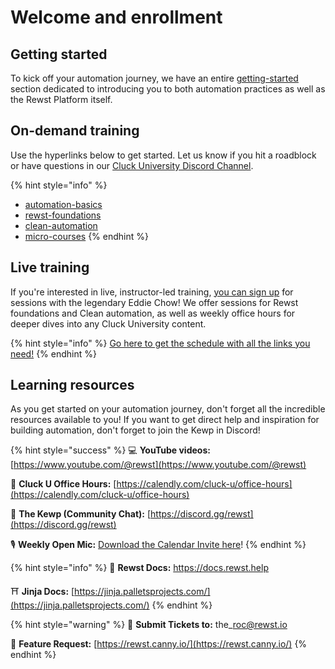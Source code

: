# Welcome and enrollment

## Getting started

To kick off your automation journey, we have an entire [getting-started](getting-started/ "mention") section dedicated to introducing you to both automation practices as well as the Rewst Platform itself.&#x20;

## On-demand training

Use the hyperlinks below to get started. Let us know if you hit a roadblock or have questions in our [Cluck University Discord Channel](https://discord.com/channels/936789089703845988/1121465945295167588).&#x20;

{% hint style="info" %}
* [automation-basics](automation-basics/ "mention")
* [rewst-foundations](rewst-foundations/ "mention")
* [clean-automation](clean-automation/ "mention")
* [micro-courses](micro-courses/ "mention")
{% endhint %}

## Live training

If you're interested in live, instructor-led training, [you can sign up](https://calendly.com/cluck-u) for sessions with the legendary Eddie Chow! We offer sessions for Rewst foundations and Clean automation, as well as weekly office hours for deeper dives into any Cluck University content.

{% hint style="info" %}
[Go here to get the schedule with all the links you need!](https://calendly.com/cluck-u)
{% endhint %}

## Learning resources

As you get started on your automation journey, don't forget all the incredible resources available to you! If you want to get direct help and inspiration for building automation, don't forget to join the Kewp in Discord!&#x20;

{% hint style="success" %}
&#x20;💻 **YouTube videos:** [https://www.youtube.com/@rewst](https://www.youtube.com/@rewst)

🙋 **Cluck U Office Hours:** [https://calendly.com/cluck-u/office-hours](https://calendly.com/cluck-u/office-hours)

💬 **The Kewp (Community Chat):** [https://discord.gg/rewst](https://discord.gg/rewst)

🎙️ **Weekly Open Mic:** [Download the Calendar Invite here](https://engine.rewst.io/webhooks/custom/trigger/02eb02e2-1177-43d9-9e13-8547414979fc/c47fdd7f-4075-47a8-ba92-94e790e67c06?request_type=open_mic_link&)!
{% endhint %}

{% hint style="info" %}
🥚 **Rewst Docs:** [https://docs.rewst.help ](https://docs.rewst.help)

⛩️ **Jinja Docs:** [https://jinja.palletsprojects.com/](https://jinja.palletsprojects.com/)
{% endhint %}

{% hint style="warning" %}
🎫 **Submit Tickets to:** the\_roc@rewst.io

📝 **Feature Request:** [https://rewst.canny.io/](https://rewst.canny.io/)
{% endhint %}
